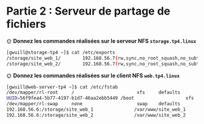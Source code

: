 # Partie 2 : Serveur de partage de fichiers

🌞 **Donnez les commandes réalisées sur le serveur NFS `storage.tp4.linux`**

```bash
[gwuill@storage-tp4 ~]$ cat /etc/exports
/storage/site_web_1/        192.168.56.7(rw,sync,no_root_squash,no_subtree_check)
/storage/site_web_2/        192.168.56.7(rw,sync,no_root_squash,no_subtree_check)
```

🌞 **Donnez les commandes réalisées sur le client NFS `web.tp4.linux`**

```bash
[gwuill@web-server-tp4 ~]$ cat /etc/fstab
/dev/mapper/rl-root     /                       xfs     defaults        0 0
UUID=56f9fea4-5b77-4197-b1d7-46aa2ebb5449 /boot                   xfs     defaults        0 0
/dev/mapper/rl-swap     none                    swap    defaults        0 0
192.168.56.6:/storage/site_web_1               /var/www/site_web_1      nfs auto,nofail,noatime,nolock,intr,tcp,actimeo=1800 0 0
192.168.56.6:/storage/site_web_2               /var/www/site_web_2      nfs auto,nofail,noatime,nolock,intr,tcp,actimeo=1800 0 0
```

